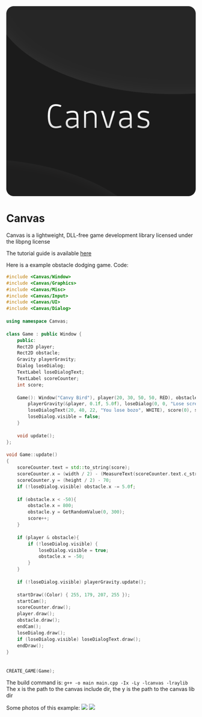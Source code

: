 <img src="/CanvasLogo.png" />

# Canvas
Canvas is a lightweight, DLL-free game development library licensed under the libpng license

The tutorial guide is available [here](/GUIDE.md)


Here is a example obstacle dodging game.
Code: 
```cpp
#include <Canvas/Window>
#include <Canvas/Graphics>
#include <Canvas/Misc>
#include <Canvas/Input>
#include <Canvas/UI>
#include <Canvas/Dialog>

using namespace Canvas;

class Game : public Window {
    public:
    Rect2D player;
    Rect2D obstacle;
    Gravity playerGravity;
    Dialog loseDialog;
    TextLabel loseDialogText;
    TextLabel scoreCounter;
    int score;

    Game(): Window("Canvy Bird"), player(20, 30, 50, 50, RED), obstacle(800, 0, 50, 300, GREEN),
        playerGravity(&player, 0.1f, 5.0f), loseDialog(0, 0, "Lose screen", 800, 600, BLACK),
        loseDialogText(20, 40, 22, "You lose bozo", WHITE), score(0), scoreCounter(0, 0, 140, "", (Color) { 255, 140, 182, 255 }) {
        loseDialog.visible = false;
    }

    void update();
};

void Game::update()
{
    scoreCounter.text = std::to_string(score);
    scoreCounter.x = (width / 2) - (MeasureText(scoreCounter.text.c_str(), 140) / 2);
    scoreCounter.y = (height / 2) - 70;
    if (!loseDialog.visible) obstacle.x -= 5.0f;

    if (obstacle.x < -50){
        obstacle.x = 800;
        obstacle.y = GetRandomValue(0, 300);
        score++;
    }

    if (player & obstacle){
        if (!loseDialog.visible) { 
            loseDialog.visible = true;
            obstacle.x = -50;
        }
    }

    if (!loseDialog.visible) playerGravity.update();

    startDraw((Color) { 255, 179, 207, 255 });
    startCam();
    scoreCounter.draw();
    player.draw();
    obstacle.draw();
    endCam();
    loseDialog.draw();
    if (loseDialog.visible) loseDialogText.draw();
    endDraw();
}


CREATE_GAME(Game);
```

The build command is: `g++ -o main main.cpp -Ix -Ly -lcanvas -lraylib` The x is the path to the canvas include dir, the y is the path to the canvas lib dir

Some photos of this example:
<img src="/.exph1" width="256"/>
<img src="/.exph2" width="256"/>
